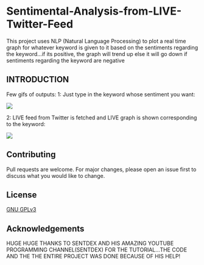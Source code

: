 # Sentimental-Analysis-from-LIVE-Twitter-Feed
This project uses NLP (Natural Language Processing) to plot a real time graph for whatever keyword is given to it based on the sentiments regarding the keyword...if its positive, the graph will trend up else it will go down if sentiments regarding the keyword are negative


## INTRODUCTION

Few gifs of outputs:
1: Just type in the keyword whose sentiment you want:

![](https://1.bp.blogspot.com/-tfHfAvCpvXk/XkwWzpy8clI/AAAAAAAAR90/llIk_CV5bz0QxQDPCUi2XyNYXFCC_qZhQCLcBGAsYHQ/s320/sent_gif.gif)

2: LIVE feed from Twitter is fetched and LIVE graph is shown corresponding to the keyword:

![](https://1.bp.blogspot.com/-aTLb-Gnz3mg/XkwW03gZWNI/AAAAAAAAR94/4nAoCAKTDiMRBGE8GQEsQgl8bPsZhVQAQCLcBGAsYHQ/s320/sent_gif2.gif)


## Contributing
Pull requests are welcome. For major changes, please open an issue first to discuss what you would like to change.

## License
[GNU GPLv3](https://choosealicense.com/licenses/gpl-3.0/)

## Acknowledgements

HUGE HUGE THANKS TO SENTDEX AND HIS AMAZING YOUTUBE PROGRAMMING CHANNEL(SENTDEX) FOR THE TUTORIAL...THE CODE AND THE THE ENTIRE PROJECT WAS DONE BECAUSE OF HIS HELP!
